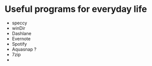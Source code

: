 # Useful programs for everyday life

- speccy 
- winDir
- Dashlane
- Evernote
- Spotify
- Aquasnap ?
- 7zip
- 